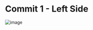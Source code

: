 # Commit 1 - Left Side

![image](https://github.com/TheAvtarSingh/assessment/assets/88712571/7327224e-36fc-4d34-9d5f-8aa82b8b13ca)
